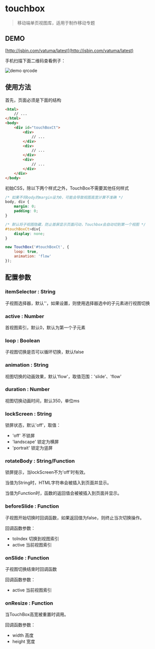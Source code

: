 touchbox
========

> 移动端单页视图库，适用于制作移动专题

## DEMO

[http://jsbin.com/vatuma/latest](http://jsbin.com/vatuma/latest)

手机扫描下面二维码查看例子：

![demo qrcode](http://maxzhang.github.io/examples/images/touchbox-qrcode.png)

## 使用方法

首先，页面必须是下面的结构

```html
<html>
    // ...
</html>
<body>
    <div id="touchBoxCt">
        <div>
            // ...
        </div>
        <div>
            // ...
        </div>
        <div>
            // ...
        </div>
    </div>
</body>
```

初始CSS，除以下两个样式之外，TouchBox不需要其他任何样式

```css
/* 如果不将body的margin设为0，可能会导致视图高宽计算不准确 */
body, div {
    margin: 0;
    padding: 0;
}

/* 默认将子视图隐藏，防止首屏显示页面闪动，Touchbox会自动切到第一个视图 */
#touchBoxCt>div{
    display: none;
}
```

```javascript
new TouchBox('#touchBoxCt', {
    loop: true,
    animation: 'flow'
});
```

## 配置参数

### itemSelector : String

子视图选择器，默认''，如果设置，则使用选择器选中的子元素进行视图切换

### active : Number

首视图索引，默认0，默认为第一个子元素

### loop : Boolean

子视图切换是否可以循环切换，默认false

### animation : String

视图切换的动画效果，默认'flow'，取值范围：'slide'、'flow'

### duration : Number

视图切换动画时间，默认350，单位ms

### lockScreen : String

锁屏状态，默认'off'，取值：
 * 'off'        不锁屏
 * 'landscape'  锁定为横屏
 * 'portrait'   锁定为竖屏

### rotateBody : String/Function

锁屏提示，当lockScreen不为'off'时有效。

当值为String时，HTML字符串会被插入到页面并显示。

当值为Function时，函数的返回值会被被插入到页面并显示。

### beforeSlide : Function

子视图开始切换时回调函数，如果返回值为false，则终止当次切换操作。

回调函数参数：
 - toIndex     切换到视图索引
 - active      当前视图索引

### onSlide : Function

子视图切换结束时回调函数

回调函数参数：
 - active      当前视图索引
 
### onResize : Function

当TouchBox高宽被重置时调用。

回调函数参数：
 - width       高度
 - height      宽度
